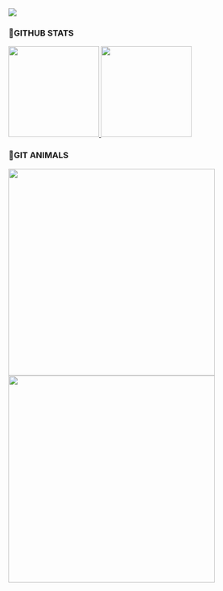 <img src="https://capsule-render.vercel.app/api?type=waving&color=gradient&height=300&section=header&text=Soohyun's%20Github&fontSize=50" />

### 💚GITHUB STATS
  <a href="https://github.com/sooh329/github-readme-stats">
    <img src="https://github-readme-stats.vercel.app/api?username=sooh329&show_icons=true&theme=ambient_gradient" height="180" />
  </a>

  <a href="https://github.com/sooh329/github-readme-stats">
    <img src="https://github-readme-stats.vercel.app/api/top-langs/?username=sooh329&layout=compact" height="180" />
  </a>

### 💚GIT ANIMALS
  <a href="https://www.gitanimals.org/en_US?utm_medium=image&utm_source=sooh329&utm_content=line">
    <img
      src="https://render.gitanimals.org/lines/sooh329?pet-id=652355306401286737"
      width="410"
    />
  </a>
  <a href="https://www.gitanimals.org/en_US?utm_medium=image&utm_source=sooh329&utm_content=line">
    <img
      src="https://render.gitanimals.org/lines/sooh329?pet-id=685014710049659591"
      width="410"
    />
  </a>
